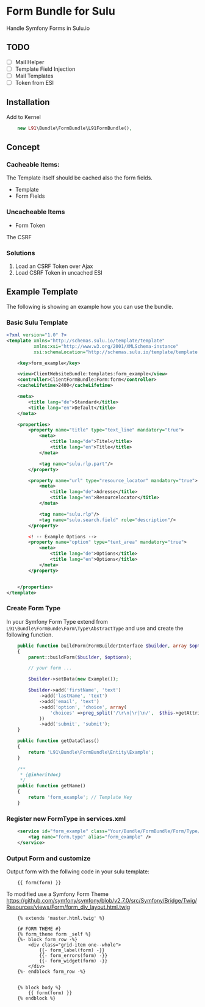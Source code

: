 # Form Bundle for Sulu

Handle Symfony Forms in Sulu.io

## TODO

 - [ ] Mail Helper
 - [ ] Template Field Injection
 - [ ] Mail Templates
 - [ ] Token from ESI

## Installation

Add to Kernel

``` php
    new L91\Bundle\FormBundle\L91FormBundle(),
```

## Concept

### Cacheable Items:

The Template itself should be cached also the form fields.

 - Template
 - Form Fields

### Uncacheable Items

 - Form Token

The CSRF

### Solutions

1. Load an CSRF Token over Ajax
2. Load CSRF Token in uncached ESI 

## Example Template

The following is showing an example how you can use the bundle.

### Basic Sulu Template

``` xml
<?xml version="1.0" ?>
<template xmlns="http://schemas.sulu.io/template/template"
          xmlns:xsi="http://www.w3.org/2001/XMLSchema-instance"
          xsi:schemaLocation="http://schemas.sulu.io/template/template http://schemas.sulu.io/template/template-1.0.xsd">

    <key>form_example</key>

    <view>ClientWebsiteBundle:templates:form_example</view>
    <controller>ClientFormBundle:Form:form</controller>
    <cacheLifetime>2400</cacheLifetime>

    <meta>
        <title lang="de">Standard</title>
        <title lang="en">Default</title>
    </meta>

    <properties>
        <property name="title" type="text_line" mandatory="true">
            <meta>
                <title lang="de">Titel</title>
                <title lang="en">Title</title>
            </meta>

            <tag name="sulu.rlp.part"/>
        </property>

        <property name="url" type="resource_locator" mandatory="true">
            <meta>
                <title lang="de">Adresse</title>
                <title lang="en">Resourcelocator</title>
            </meta>

            <tag name="sulu.rlp"/>
            <tag name="sulu.search.field" role="description"/>
        </property>

        <! -- Example Options -->
        <property name="option" type="text_area" mandatory="true">
            <meta>
                <title lang="de">Options</title>
                <title lang="en">Options</title>
            </meta>
        </property>


    </properties>
</template>
```

### Create Form Type

In your Symfony Form Type extend from `L91\Bundle\FormBunde\Form\Type\AbstractType` and use and create the following function.

``` php
    public function buildForm(FormBuilderInterface $builder, array $options)
    {
        parent::buildForm($builder, $options);

        // your form ...

        $builder->setData(new Example());

        $builder->add('firstName', 'text')
            ->add('lastName', 'text')
            ->add('email', 'text')
            ->add('option', 'choice', array(
                'choices' =>preg_split('/\r\n|\r|\n/',  $this->getAttribute('options'))
            ))
            ->add('submit', 'submit');
    }

    public function getDataClass()
    {
        return 'L91\Bundle\FormBundle\Entity\Example';
    }

    /**
     * {@inheritdoc}
     */
    public function getName()
    {
        return 'form_example'; // Template Key
    }
```

### Register new FormType in services.xml

``` xml
    <service id="form_example" class="Your/Bundle/FormBundle/Form/Type/ExampleType">
        <tag name="form.type" alias="form_example" />
    </service>
```

### Output Form and customize

Output form with the follwing code in your sulu template:

``` twig
    {{ form(form) }}
```

To modified use a Symfony Form Theme
https://github.com/symfony/symfony/blob/v2.7.0/src/Symfony/Bridge/Twig/Resources/views/Form/form_div_layout.html.twig

``` twig
    {% extends 'master.html.twig' %}

    {# FORM THEME #}
    {% form_theme form _self %}
    {%- block form_row -%}
        <div class="grid-item one--whole">
            {{- form_label(form) -}}
            {{- form_errors(form) -}}
            {{- form_widget(form) -}}
        </div>
    {%- endblock form_row -%}


    {% block body %}
        {{ form(form) }}
    {% endblock %}
```
